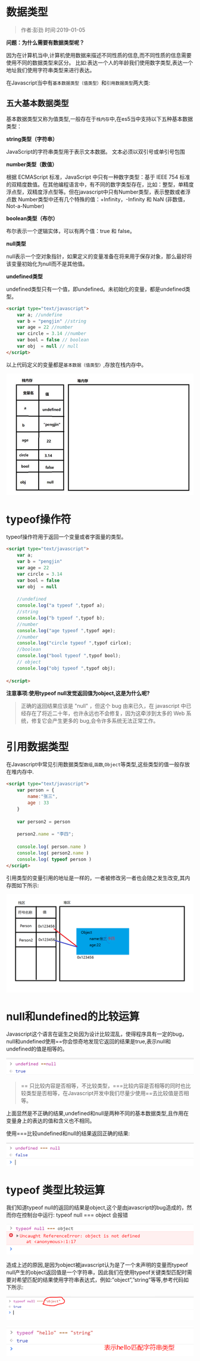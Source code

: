 # 数据类型

> 作者:彭劲  时间:2019-01-05

**问题：为什么需要有数据类型呢？**

因为在计算机当中,计算机使用数据来描述不同性质的信息,而不同性质的信息需要使用不同的数据类型来区分。
比如:表达一个人的年龄我们使用数字类型,表达一个地址我们使用字符串类型来进行表达。

在Javascript当中有`基本数据类型（值类型）`和`引用数据类型`两大类:

## 五大基本数据类型

基本数据类型又称为值类型,一般存在于`栈内存`中,在es5当中支持以下五种基本数据类型：

**string类型（字符串）**

JavaScript的字符串类型用于表示文本数据。
文本必须以双引号或单引号包围

**number类型（数值）**

根据 ECMAScript 标准，JavaScript 中只有一种数字类型：基于 IEEE 754 标准的双精度数值。在其他编程语言中，有不同的数字类型存在，比如：整型，单精度浮点型，双精度浮点型等。但在javascript中只有Number类型，表示整数或者浮点数
Number类型中还有几个特殊的值：+Infinity，-Infinity 和 NaN (非数值，Not-a-Number)

**boolean类型（布尔）**

布尔表示一个逻辑实体，可以有两个值：true 和 false。

**null类型**

null表示一个空对象指针，如果定义的变量准备在将来用于保存对象，那么最好将该变量初始化为null而不是其他值。

**undefined类型**

undefined类型只有一个值，即undefined。未初始化的变量，都是undefined类型。

```html
<script type="text/javascript">
	var a; //undefine
	var b = "pengjin" //string
	var age = 22 //number
	var circle = 3.14 //number
	var bool = false // boolean
	var obj  = null // null
</script>
```

以上代码定义的变量都是`基本数据（值类型）`,存放在栈内存中。

![](./images/zhanneicun_1.jpg)


# typeof操作符

typeof操作符用于返回一个变量或者字面量的类型。

```html
<script type="text/javascript">
	var a; 
	var b = "pengjin"
	var age = 22
	var circle = 3.14
	var bool = false
	var obj  = null 
	
	//undefined
	console.log("a typeof ",typof a);
	//string
	console.log("b typeof ",typof b);
	//number
	console.log("age typeof ",typof age);
	//number
	console.log("circle typeof ",typof cirlce);
	//boolean
	console.log("bool typeof ",typof bool);
	// object
	console.log("obj typeof ",typof obj);

</script>
```

**注意事项:使用typeof null发觉返回值为object,这是为什么呢?**

> 正确的返回结果应该是 "null" ，但这个 bug 由来已久，在 javascript  中已经存在了将近二十年，也许永远也不会修复，因为这牵涉到太多的 Web 系统，修复它会产生更多的 bug,会令许多系统无法正常工作。

# 引用数据类型

在Javascript中常见引用数据类型`数组`,`函数`,`Object`等类型,这些类型的值一般存放在堆内存中.

```html
<script type="text/javascript">
	var person = {
		name:"张三",
		age : 33
	}

	var person2 = person

	person2.name = "李四";

	console.log( person.name )
	console.log( person2.name )
	console.log( typeof person )
</script>
```

引用类型的变量引用的地址是一样的，一者被修改另一者也会随之发生改变,其内存图如下所示:

![](./images/duineicun_1.png)


# null和undefined的比较运算


Javascript这个语言在诞生之处因为设计比较混乱，使得程序具有一定的bug，null和undefined使用==你会惊奇地发现它返回的结果是true,表示null和undefined的值是相等的。

![](./images/undefined_null_1.png)

>  == 只比较内容是否相等，不比较类型，===比较内容是否相等的同时也比较类型是否相等，在Javascript开发中我们尽量少使用==去比较值是否相等。

上面显然是不正确的结果,undefined和null是两种不同的基本数据类型,且作用在变量身上的表达的值和含义也不相同。

使用===比较undefined和null的结果返回正确的结果:

![](./images/undefined_null_2.png)


# typeof 类型比较运算

我们知道typeof null的返回的结果是object,这个是由javascript的bug造成的，然而你在控制台中运行: typeof null === object 会报错

![](./images/typeof_1.png)

造成上述的原因,是因为object被javascript认为是了一个未声明的变量而typeof null产生的object返回值是一个字符串，因此我们在使用typeof关键类型匹配时需要对希望匹配的结果使用字符串表达式，例如:”object”,”string”等等,参考代码如下所示:

![](./images/typeof_2.png)

![](./images/typeof_3.png)

